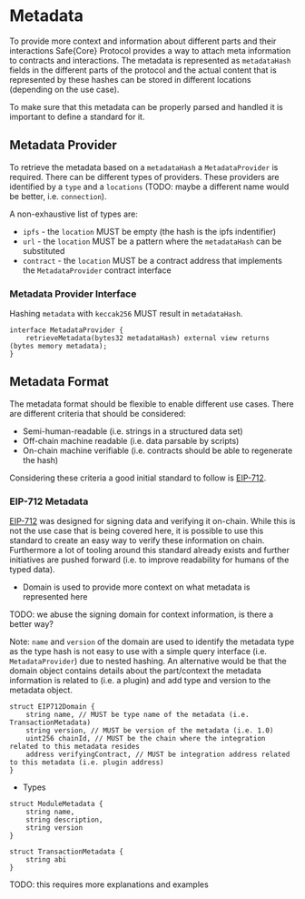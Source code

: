 # Metadata

To provide more context and information about different parts and their interactions Safe{Core} Protocol provides a way to attach meta information to contracts and interactions. The metadata is represented as `metadataHash` fields in the different parts of the protocol and the actual content that is represented by these hashes can be stored in different locations (depending on the use case).

To make sure that this metadata can be properly parsed and handled it is important to define a standard for it.

## Metadata Provider

To retrieve the metadata based on a `metadataHash` a `MetadataProvider` is required. There can be different types of providers. These providers are identified by a `type` and a `locations` (TODO: maybe a different name would be better, i.e. `connection`).

A non-exhaustive list of types are:
- `ipfs` - the `location` MUST be empty (the hash is the ipfs indentifier)
- `url` - the `location` MUST be a pattern where the `metadataHash` can be substituted
- `contract` - the `location` MUST be a contract address that implements the `MetadataProvider` contract interface


### Metadata Provider Interface

Hashing `metadata` with `keccak256` MUST result in `metadataHash`.

```solidity
interface MetadataProvider {
    retrieveMetadata(bytes32 metadataHash) external view returns (bytes memory metadata);
}
```

## Metadata Format

The metadata format should be flexible to enable different use cases. There are different criteria that should be considered:
- Semi-human-readable (i.e. strings in a structured data set)
- Off-chain machine readable (i.e. data parsable by scripts)
- On-chain machine verifiable (i.e. contracts should be able to regenerate the hash)

Considering these criteria a good initial standard to follow is [EIP-712](https://eips.ethereum.org/EIPS/eip-712).

### EIP-712 Metadata

[EIP-712](https://eips.ethereum.org/EIPS/eip-712) was designed for signing data and verifying it on-chain. While this is not the use case that is being covered here, it is possible to use this standard to create an easy way to verify these information on chain. Furthermore a lot of tooling around this standard already exists and further initiatives are pushed forward (i.e. to improve readability for humans of the typed data).

- Domain is used to provide more context on what metadata is represented here

TODO: we abuse the signing domain for context information, is there a better way?

Note: `name` and `version` of the domain are used to identify the metadata type as the type hash is not easy to use with a simple query interface (i.e. `MetadataProvider`) due to nested hashing. An alternative would be that the domain object contains details about the part/context the metadata information is related to (i.e. a plugin) and add type and version to the metadata object. 

```solidity
struct EIP712Domain {
    string name, // MUST be type name of the metadata (i.e. TransactionMetadata)
    string version, // MUST be version of the metadata (i.e. 1.0)
    uint256 chainId, // MUST be the chain where the integration related to this metadata resides
    address verifyingContract, // MUST be integration address related to this metadata (i.e. plugin address)
}
```

- Types

```solidity
struct ModuleMetadata {
    string name,
    string description,
    string version
}
```

```solidity
struct TransactionMetadata {
    string abi
}
```

TODO: this requires more explanations and examples